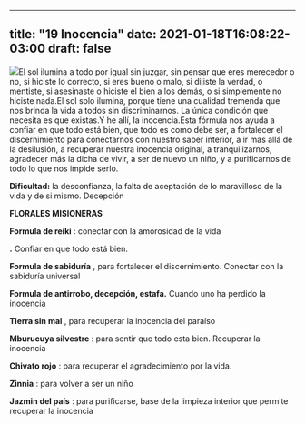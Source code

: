 
---
title: "19 Inocencia"
date: 2021-01-18T16:08:22-03:00
draft: false
--- 
        

 


![](images/19.jpg)El sol ilumina a todo por igual sin juzgar, sin pensar que eres merecedor o no, si hiciste lo correcto, si eres bueno o malo, si dijiste la verdad, o mentiste, si asesinaste o hiciste el bien a los demás, o si simplemente no hiciste nada.El sol solo ilumina, porque tiene una cualidad tremenda que nos brinda la vida a todos sin discriminarnos. La única condición que necesita es que existas.Y he allí, la inocencia.Esta fórmula nos ayuda a confiar en que todo está bien, que todo es como debe ser, a fortalecer el discernimiento para conectarnos con nuestro saber interior, a ir mas allá de la desilusión, a recuperar nuestra inocencia original, a tranquilizarnos, agradecer más la dicha de vivir, a ser de nuevo un niño, y a purificarnos de todo lo que nos impide serlo.   

**Dificultad:**  la desconfianza, la falta de aceptación de lo maravilloso de la vida y de si mismo. Decepción   

**FLORALES MISIONERAS** 

**Formula de reiki** : conectar con la amorosidad de la vida

**.**  Confiar en que todo está bien.

**Formula de sabiduría** , para fortalecer el discernimiento. Conectar con la sabiduría universal

**Formula de antirrobo, decepción, estafa.**  Cuando uno ha perdido la inocencia

**Tierra sin mal** , para recuperar la inocencia del paraíso

**Mburucuya silvestre** : para sentir que todo esta bien. Recuperar la inocencia

**Chivato rojo** : para recuperar el agradecimiento por la vida.

**Zinnia** : para volver a ser un niño

**Jazmin del país** : para purificarse, base de la limpieza interior que permite recuperar la inocencia




